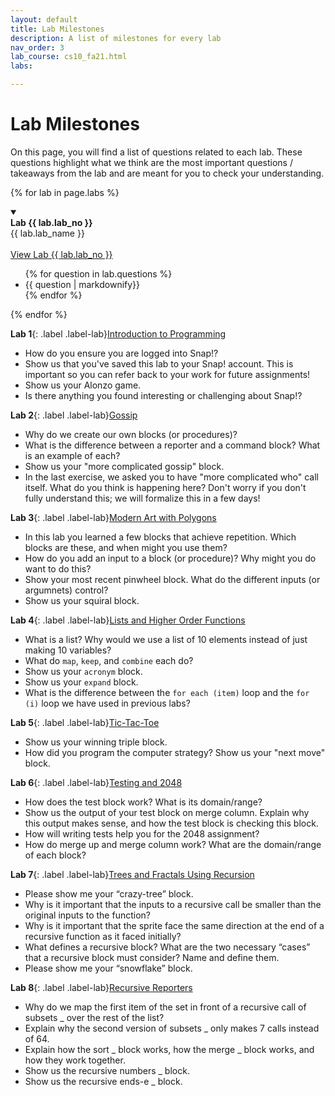 ```yaml
---
layout: default
title: Lab Milestones
description: A list of milestones for every lab
nav_order: 3
lab_course: cs10_fa21.html
labs:

---
```


# Lab Milestones

On this page, you will find a list of questions related to each lab. These questions highlight
what we think are the most important questions / takeaways from the lab and are meant for you to
check your understanding.


{% for lab in page.labs %}
<details open>
  <a name="lab-{{ lab.lab_no }}"></a>
  <summary>
    <div class="label label-lab"><strong>Lab {{ lab.lab_no }}</strong></div>
    {{ lab.lab_name }}
  </summary>
  <br>
  <a href="https://cs10.org/bjc-r/topic/topic.html?topic={{ lab.topic_file |urlencode }}&course={{ page.course }}&novideo&noreading&noassignment" target="_bank">
  View Lab {{ lab.lab_no }}
  </a>
  <ul>
    {% for question in lab.questions %}
      <li>{{ question | markdownify}}</li>
    {% endfor %}
  </ul>
</details>
{% endfor %}

**Lab 1**{: .label .label-lab}[Introduction to Programming](https://bjc.edc.org/bjc-r/cur/programming/1-introduction/1-building-an-app/1-creating-a-snap-account.html?topic=nyc_bjc%2F1-intro-loops.topic&course=bjc4nyc.html&novideo&noassignment)
- How do you ensure you are logged into Snap!?
- Show us that you've saved this lab to your Snap! account. This is important so you can refer back to your work for future assignments!
- Show us your Alonzo game.
- Is there anything you found interesting or challenging about Snap!?

**Lab 2**{: .label .label-lab}[Gossip](https://bjc.edc.org/bjc-r/cur/programming/1-introduction/2-gossip-and-greet/1-pair-programming.html?topic=nyc_bjc%2F1-intro-loops.topic&course=bjc4nyc.html&novideo&noassignment)
- Why do we create our own blocks (or procedures)?
- What is the difference between a reporter and a command block? What is an example of each?
- Show us your "more complicated gossip" block. 
- In the last exercise, we asked you to have "more complicated who" call itself. What do you think is happening here? Don't worry if you don't fully understand this; we will formalize this in a few days!

**Lab 3**{: .label .label-lab}[Modern Art with Polygons](https://bjc.edc.org/bjc-r/cur/programming/1-introduction/3-drawing/1-exploring-motion.html?topic=nyc_bjc%2F1-intro-loops.topic&course=bjc4nyc.html&novideo&noassignment)
- In this lab you learned a few blocks that achieve repetition. Which blocks are these, and when might you use them?
- How do you add an input to a block (or procedure)? Why might you do want to do this?
- Show your most recent pinwheel block. What do the different inputs (or argumnets) control?
- Show us your squiral block.

**Lab 4**{: .label .label-lab}[Lists and Higher Order Functions](https://cs10.org/bjc-r/topic/topic.html?topic=berkeley_bjc/lists/lists-I.topic&course=cs10_su19.html&novideo&noreading&noassignment)
- What is a list? Why would we use a list of 10 elements instead of just making 10 variables?
- What do `map`, `keep`, and `combine` each do?
- Show us your `acronym` block.
- Show us your `expand` block.
- What is the difference between the `for each (item)` loop and the `for (i)` loop we have used in previous labs?

**Lab 5**{: .label .label-lab}[Tic-Tac-Toe](https://cs10.org/bjc-r/topic/topic.html?topic=berkeley_bjc/lists/tic-tac-toe-advanced.topic&course=bjc-su22-blue.html&novideo&noreading&noassignment)
- Show us your winning triple block.
- How did you program the computer strategy? Show us your "next move" block.

**Lab 6**{: .label .label-lab}[Testing and 2048](https://cs10.org/bjc-r/llab/html/topic.html?topic=berkeley_bjc%2F2048-testing%2F2048.topic&course&novideo&noreading&noassignment)
- How does the test block work? What is its domain/range?
- Show us the output of your test block on merge column. Explain why this output makes sense, and how the test block is checking this block.
- How will writing tests help you for the 2048 assignment?
- How do merge up and merge column work? What are the domain/range of each block?

**Lab 7**{: .label .label-lab}[Trees and Fractals Using Recursion](https://cs10.org/bjc-r/topic/topic.html?topic=berkeley_bjc/recur/recursion-trees-fractals.topic&course=&novideo&noreading&noassignment)
- Please show me your “crazy-tree” block.
- Why is it important that the inputs to a recursive call be smaller than the original inputs to the function?
- Why is it important that the sprite face the same direction at the end of a recursive function as it faced initially?
- What defines a recursive block? What are the two necessary “cases” that a recursive block must consider? Name and define them.
- Please show me your “snowflake” block.

**Lab 8**{: .label .label-lab}[Recursive Reporters](https://cs10.org/bjc-r/topic/topic.html?topic=berkeley_bjc/recur/recursive-reporters-part1.topic&course=&novideo&noreading&noassignment)
- Why do we map the first item of the set in front of a recursive call of subsets _ over the rest of the list?
- Explain why the second version of subsets _ only makes 7 calls instead of 64.
- Explain how the sort _ block works, how the merge _ block works, and how they work together.
- Show us the recursive numbers _ block.
- Show us the recursive ends-e _ block.

<!-- 
**Lab 12**{: .label .label-lab }[Welcome to Python!](https://beautyjoy.github.io/bjc-r/topic/topic.html?topic=berkeley_bjc/python/besides-blocks-welcome-parsons.topic&course=cs10_fa21.html&novideo&noreading&noassignment)
- What is the difference between the "python", "python file.py", and "python -i file.py" terminal commands?
- What is the difference between the "print" and "return" python commands?
- Show your "reverse_string(string)" function. If you did it iteratively, explain the recursive solution. If you did it recursively, explain the iterative solution.
- Show your "palindrome(string)" function.
- Show your c-curve function and its output.

**Lab 13**{: .label .label-lab }[Data Structures in Python](https://beautyjoy.github.io/bjc-r/topic/topic.html?topic=berkeley_bjc/python/besides-blocks-data-struct.topic&course=cs10_fa21.html&novideo&noreading&noassignment)
- What is the difference between = and == in python?
- Show us the result of running the autograder.
- What is a dictionary?
- What does 0-indexing mean?

**Lab 14**{: .label .label-lab }[Object-Oriented Programming](https://beautyjoy.github.io/bjc-r/topic/topic.html?topic=berkeley_bjc/python/besides-blocks-oop-joshhug-edition.topic&course=cs10_fa21.html&novideo&noreading&noassignment)
- Describe the purpose of an "init" function.
- To access a class attribute, should you use the class name or an instance name?
- Name two different ways to assign instance attributes.
- Show us your "outdated" and "add_genre" methods.
- Show us your completed MemePage and Member classes.

**Lab 15**{: .label .label-lab }[Text Processing in Python](https://beautyjoy.github.io/bjc-r/topic/topic.html?topic=berkeley_bjc/python/besides-blocks-text-processing.topic&course=cs10_fa21.html&novideo&noreading&noassignment)
- What are the arguments of the "open" function and what does it return?
- Show us your "izzle" function.
- How do we choose how something is sorted when using the "sorted" function in Python?
- Show us your "top_n_words" and "print_top_n_words" functions.
- Show us your "apply_language_game" function.

**Lab 16**{: .label .label-lab }[Data Science](https://beautyjoy.github.io/bjc-r/topic/topic.html?topic=berkeley_bjc/python/data-lab.topic&course=cs10_fa21.html&novideo&noreading&noassignment)
- What are some important commands that you can use to keep only certain rows in a table?
- Describe the three main steps of working with data as per this lab.
- What commands did you use to find the price of the most expensive listing in San Francisco?
- Show us your scatter plot.What are some things you notice from this plot?

**Lab 17**{: .label .label-lab }[Concurrency](https://beautyjoy.github.io/bjc-r/topic/topic.html?topic=berkeley_bjc/areas/concurrency.topic&course=cs10_fa21.html&novideo&noreading&noassignment)
- What is a race condition?
- Is it always true that splitting a task among 10 “workers” is better than splitting it among 5 “workers”?
- What is the difference between determinism and nondeterminism, in the context of concurrency?
- How does Snap! handle concurrency?

**Lab 18**{: .label .label-lab }[Debugging in OOP](https://beautyjoy.github.io/bjc-r/topic/topic.html?topic=berkeley_bjc/python/oop-debugging.topic&course=cs10_fa21.html&novideo&noreading&noassignment)
- Show us the result of running the docstring under the Account class in your terminal.
- Show us the result of running the docstring under each QuidditchPlayer subclass in your terminal.
- What is some information the terminal gives you when there's an error in your code? -->
